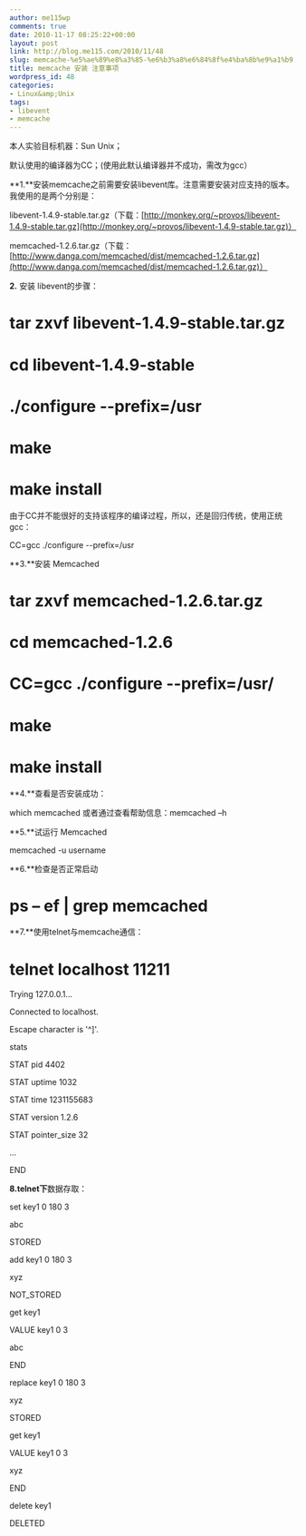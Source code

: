 ```yaml
---
author: me115wp
comments: true
date: 2010-11-17 08:25:22+00:00
layout: post
link: http://blog.me115.com/2010/11/48
slug: memcache-%e5%ae%89%e8%a3%85-%e6%b3%a8%e6%84%8f%e4%ba%8b%e9%a1%b9
title: memcache 安装 注意事项
wordpress_id: 48
categories:
- Linux&amp;Unix
tags:
- libevent
- memcache
---
```


本人实验目标机器：Sun Unix；

 

默认使用的编译器为CC；(使用此默认编译器并不成功，需改为gcc）

 

**1.**安装memcache之前需要安装libevent库。注意需要安装对应支持的版本。我使用的是两个分别是：

 

libevent-1.4.9-stable.tar.gz（下载：[http://monkey.org/~provos/libevent-1.4.9-stable.tar.gz](http://monkey.org/~provos/libevent-1.4.9-stable.tar.gz)）

 

memcached-1.2.6.tar.gz（下载：[http://www.danga.com/memcached/dist/memcached-1.2.6.tar.gz](http://www.danga.com/memcached/dist/memcached-1.2.6.tar.gz)）

 

**2.** 安装 libevent的步骤：

 

# tar zxvf libevent-1.4.9-stable.tar.gz

 

# cd libevent-1.4.9-stable

 

# ./configure --prefix=/usr

 

# make

 

# make install

 

由于CC并不能很好的支持该程序的编译过程，所以，还是回归传统，使用正统gcc：

 

CC=gcc ./configure --prefix=/usr

 

**3.**安装 Memcached

 

# tar zxvf memcached-1.2.6.tar.gz

 

# cd memcached-1.2.6

 

# CC=gcc ./configure --prefix=/usr/

 

# make        
# make install

 

**4.**查看是否安装成功：

 

which memcached 或者通过查看帮助信息：memcached –h

 

**5.**试运行 Memcached 

 

memcached -u username

 

**6.**检查是否正常启动

 

# ps – ef | grep memcached

 

**7.**使用telnet与memcache通信：

 

# telnet localhost 11211

 

Trying 127.0.0.1...

 

Connected to localhost.

 

Escape character is '^]'.

 

stats

 

STAT pid 4402

 

STAT uptime 1032

 

STAT time 1231155683

 

STAT version 1.2.6

 

STAT pointer_size 32

 

...

 

END

 

**8.telnet下**数据存取：

 

set key1 0 180 3

 

abc

 

STORED

 

add key1 0 180 3

 

xyz

 

NOT_STORED

 

get key1

 

VALUE key1 0 3

 

abc

 

END

 

replace key1 0 180 3

 

xyz

 

STORED

 

get key1

 

VALUE key1 0 3

 

xyz

 

END

 

delete key1

 

DELETED

 
